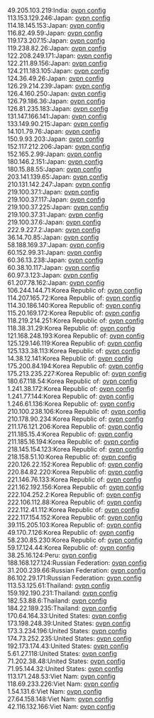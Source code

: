 49.205.103.219:India: [ovpn config](vpn/49_205_103_219.ovpn)  
113.153.129.246:Japan: [ovpn config](vpn/113_153_129_246.ovpn)  
114.18.145.153:Japan: [ovpn config](vpn/114_18_145_153.ovpn)  
116.82.49.59:Japan: [ovpn config](vpn/116_82_49_59.ovpn)  
119.173.207.15:Japan: [ovpn config](vpn/119_173_207_15.ovpn)  
119.238.82.26:Japan: [ovpn config](vpn/119_238_82_26.ovpn)  
122.208.249.171:Japan: [ovpn config](vpn/122_208_249_171.ovpn)  
122.211.89.156:Japan: [ovpn config](vpn/122_211_89_156.ovpn)  
124.211.183.105:Japan: [ovpn config](vpn/124_211_183_105.ovpn)  
124.36.49.26:Japan: [ovpn config](vpn/124_36_49_26.ovpn)  
126.29.214.239:Japan: [ovpn config](vpn/126_29_214_239.ovpn)  
126.4.160.250:Japan: [ovpn config](vpn/126_4_160_250.ovpn)  
126.79.186.36:Japan: [ovpn config](vpn/126_79_186_36.ovpn)  
126.81.235.183:Japan: [ovpn config](vpn/126_81_235_183.ovpn)  
131.147.166.141:Japan: [ovpn config](vpn/131_147_166_141.ovpn)  
133.149.90.215:Japan: [ovpn config](vpn/133_149_90_215.ovpn)  
14.101.79.76:Japan: [ovpn config](vpn/14_101_79_76.ovpn)  
150.9.93.203:Japan: [ovpn config](vpn/150_9_93_203.ovpn)  
152.117.212.206:Japan: [ovpn config](vpn/152_117_212_206.ovpn)  
152.165.2.99:Japan: [ovpn config](vpn/152_165_2_99.ovpn)  
180.146.2.151:Japan: [ovpn config](vpn/180_146_2_151.ovpn)  
180.15.88.55:Japan: [ovpn config](vpn/180_15_88_55.ovpn)  
203.141.139.65:Japan: [ovpn config](vpn/203_141_139_65.ovpn)  
210.131.142.247:Japan: [ovpn config](vpn/210_131_142_247.ovpn)  
219.100.37.1:Japan: [ovpn config](vpn/219_100_37_1.ovpn)  
219.100.37.117:Japan: [ovpn config](vpn/219_100_37_117.ovpn)  
219.100.37.225:Japan: [ovpn config](vpn/219_100_37_225.ovpn)  
219.100.37.31:Japan: [ovpn config](vpn/219_100_37_31.ovpn)  
219.100.37.6:Japan: [ovpn config](vpn/219_100_37_6.ovpn)  
222.9.227.2:Japan: [ovpn config](vpn/222_9_227_2.ovpn)  
36.14.70.85:Japan: [ovpn config](vpn/36_14_70_85.ovpn)  
58.188.169.37:Japan: [ovpn config](vpn/58_188_169_37.ovpn)  
60.152.99.31:Japan: [ovpn config](vpn/60_152_99_31.ovpn)  
60.36.13.238:Japan: [ovpn config](vpn/60_36_13_238.ovpn)  
60.38.10.117:Japan: [ovpn config](vpn/60_38_10_117.ovpn)  
60.97.3.123:Japan: [ovpn config](vpn/60_97_3_123.ovpn)  
61.207.78.162:Japan: [ovpn config](vpn/61_207_78_162.ovpn)  
106.244.144.71:Korea Republic of: [ovpn config](vpn/106_244_144_71.ovpn)  
114.207.165.72:Korea Republic of: [ovpn config](vpn/114_207_165_72.ovpn)  
114.30.186.140:Korea Republic of: [ovpn config](vpn/114_30_186_140.ovpn)  
115.20.169.172:Korea Republic of: [ovpn config](vpn/115_20_169_172.ovpn)  
118.219.214.251:Korea Republic of: [ovpn config](vpn/118_219_214_251.ovpn)  
118.38.31.29:Korea Republic of: [ovpn config](vpn/118_38_31_29.ovpn)  
121.168.248.193:Korea Republic of: [ovpn config](vpn/121_168_248_193.ovpn)  
125.129.146.119:Korea Republic of: [ovpn config](vpn/125_129_146_119.ovpn)  
125.133.38.113:Korea Republic of: [ovpn config](vpn/125_133_38_113.ovpn)  
14.38.12.141:Korea Republic of: [ovpn config](vpn/14_38_12_141.ovpn)  
175.200.84.194:Korea Republic of: [ovpn config](vpn/175_200_84_194.ovpn)  
175.213.235.227:Korea Republic of: [ovpn config](vpn/175_213_235_227.ovpn)  
180.67.118.54:Korea Republic of: [ovpn config](vpn/180_67_118_54.ovpn)  
1.241.38.172:Korea Republic of: [ovpn config](vpn/1_241_38_172.ovpn)  
1.241.77.144:Korea Republic of: [ovpn config](vpn/1_241_77_144.ovpn)  
1.246.61.136:Korea Republic of: [ovpn config](vpn/1_246_61_136.ovpn)  
210.100.238.106:Korea Republic of: [ovpn config](vpn/210_100_238_106.ovpn)  
210.178.90.234:Korea Republic of: [ovpn config](vpn/210_178_90_234.ovpn)  
211.176.121.206:Korea Republic of: [ovpn config](vpn/211_176_121_206.ovpn)  
211.185.15.4:Korea Republic of: [ovpn config](vpn/211_185_15_4.ovpn)  
211.185.16.194:Korea Republic of: [ovpn config](vpn/211_185_16_194.ovpn)  
218.145.154.123:Korea Republic of: [ovpn config](vpn/218_145_154_123.ovpn)  
218.158.51.10:Korea Republic of: [ovpn config](vpn/218_158_51_10.ovpn)  
220.126.22.152:Korea Republic of: [ovpn config](vpn/220_126_22_152.ovpn)  
220.84.82.220:Korea Republic of: [ovpn config](vpn/220_84_82_220.ovpn)  
221.146.76.133:Korea Republic of: [ovpn config](vpn/221_146_76_133.ovpn)  
221.162.192.156:Korea Republic of: [ovpn config](vpn/221_162_192_156.ovpn)  
222.104.252.2:Korea Republic of: [ovpn config](vpn/222_104_252_2.ovpn)  
222.106.112.88:Korea Republic of: [ovpn config](vpn/222_106_112_88.ovpn)  
222.112.41.112:Korea Republic of: [ovpn config](vpn/222_112_41_112.ovpn)  
222.117.154.152:Korea Republic of: [ovpn config](vpn/222_117_154_152.ovpn)  
39.115.205.103:Korea Republic of: [ovpn config](vpn/39_115_205_103.ovpn)  
49.170.7.126:Korea Republic of: [ovpn config](vpn/49_170_7_126.ovpn)  
58.230.85.230:Korea Republic of: [ovpn config](vpn/58_230_85_230.ovpn)  
59.17.124.44:Korea Republic of: [ovpn config](vpn/59_17_124_44.ovpn)  
38.25.16.124:Peru: [ovpn config](vpn/38_25_16_124.ovpn)  
188.168.127.124:Russian Federation: [ovpn config](vpn/188_168_127_124.ovpn)  
31.200.239.66:Russian Federation: [ovpn config](vpn/31_200_239_66.ovpn)  
86.102.29.171:Russian Federation: [ovpn config](vpn/86_102_29_171.ovpn)  
113.53.125.61:Thailand: [ovpn config](vpn/113_53_125_61.ovpn)  
159.192.190.231:Thailand: [ovpn config](vpn/159_192_190_231.ovpn)  
182.53.88.6:Thailand: [ovpn config](vpn/182_53_88_6.ovpn)  
184.22.189.235:Thailand: [ovpn config](vpn/184_22_189_235.ovpn)  
170.64.164.33:United States: [ovpn config](vpn/170_64_164_33.ovpn)  
173.198.248.39:United States: [ovpn config](vpn/173_198_248_39.ovpn)  
173.3.234.196:United States: [ovpn config](vpn/173_3_234_196.ovpn)  
174.73.252.235:United States: [ovpn config](vpn/174_73_252_235.ovpn)  
192.173.174.43:United States: [ovpn config](vpn/192_173_174_43.ovpn)  
5.61.27.118:United States: [ovpn config](vpn/5_61_27_118.ovpn)  
71.202.38.48:United States: [ovpn config](vpn/71_202_38_48.ovpn)  
71.95.144.32:United States: [ovpn config](vpn/71_95_144_32.ovpn)  
113.171.248.53:Viet Nam: [ovpn config](vpn/113_171_248_53.ovpn)  
118.69.233.226:Viet Nam: [ovpn config](vpn/118_69_233_226.ovpn)  
1.54.131.6:Viet Nam: [ovpn config](vpn/1_54_131_6.ovpn)  
27.64.158.148:Viet Nam: [ovpn config](vpn/27_64_158_148.ovpn)  
42.116.132.166:Viet Nam: [ovpn config](vpn/42_116_132_166.ovpn)  
